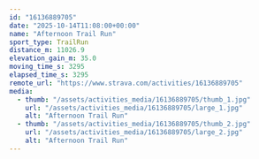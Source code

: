 ```yaml
---
id: "16136889705"
date: "2025-10-14T11:08:00+00:00"
name: "Afternoon Trail Run"
sport_type: TrailRun
distance_m: 11026.9
elevation_gain_m: 35.0
moving_time_s: 3295
elapsed_time_s: 3295
remote_url: "https://www.strava.com/activities/16136889705"
media:
  - thumb: "/assets/activities_media/16136889705/thumb_1.jpg"
    url: "/assets/activities_media/16136889705/large_1.jpg"
    alt: "Afternoon Trail Run"
  - thumb: "/assets/activities_media/16136889705/thumb_2.jpg"
    url: "/assets/activities_media/16136889705/large_2.jpg"
    alt: "Afternoon Trail Run"
---
```

